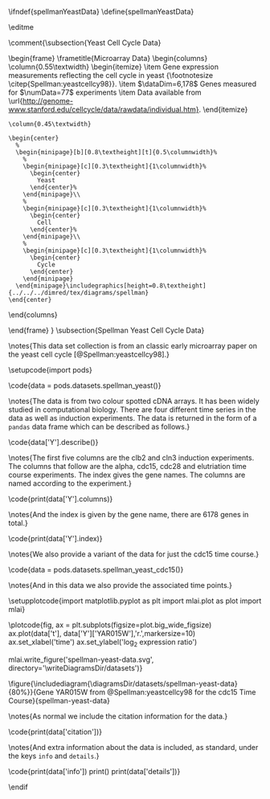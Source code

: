 \ifndef{spellmanYeastData}
\define{spellmanYeastData}

\editme

\comment{\subsection{Yeast Cell Cycle Data}

\begin{frame}
  \frametitle{Microarray Data}
  \begin{columns}
    \column{0.55\textwidth}
    \begin{itemize}
    \item Gene expression measurements reflecting the cell cycle in yeast {\footnotesize \citep{Spellman:yeastcellcy98}}. 
    \item $\dataDim=6,178$ Genes measured for $\numData=77$ experiments
    \item Data available from \url{http://genome-www.stanford.edu/cellcycle/data/rawdata/individual.htm}.
    \end{itemize}

    \column{0.45\textwidth}

    \begin{center}
      % 
      \begin{minipage}[b][0.8\textheight][t]{0.5\columnwidth}%
        % 
        \begin{minipage}[c][0.3\textheight]{1\columnwidth}%
          \begin{center}
            Yeast
          \end{center}%
        \end{minipage}\\
        % 
        \begin{minipage}[c][0.3\textheight]{1\columnwidth}%
          \begin{center}
            Cell
          \end{center}%
        \end{minipage}\\
        % 
        \begin{minipage}[c][0.3\textheight]{1\columnwidth}%
          \begin{center}
            Cycle
          \end{center}
        \end{minipage}
      \end{minipage}\includegraphics[height=0.8\textheight]{../../../dimred/tex/diagrams/spellman}
    \end{center}
    
  \end{columns}
  
\end{frame}
}
\subsection{Spellman Yeast Cell Cycle Data}

\notes{This data set collection is from an classic early microarray paper on the yeast cell cycle [@Spellman:yeastcellcy98].}


\setupcode{import pods}

\code{data = pods.datasets.spellman_yeast()}

\notes{The data is from two colour spotted cDNA arrays. It has been widely studied in computational biology. There are four different time series in the data as well as induction experiments. The data is returned in the form of a `pandas` data frame which can be described as follows.}


\code{data['Y'].describe()}

\notes{The first five columns are the clb2 and cln3 induction experiments. The columns that follow are the alpha, cdc15, cdc28 and elutriation time course experiments. The index gives the gene names. The columns are named according to the experiment.}

\code{print(data['Y'].columns)}

\notes{And the index is given by the gene name, there are 6178 genes in total.}


\code{print(data['Y'].index)}

\notes{We also provide a variant of the data for just the cdc15 time course.}

\code{data = pods.datasets.spellman_yeast_cdc15()}

\notes{And in this data we also provide the associated time points.}


\setupplotcode{import matplotlib.pyplot as plt
import mlai.plot as plot
import mlai}

\plotcode{fig, ax = plt.subplots(figsize=plot.big_wide_figsize)
ax.plot(data['t'], data['Y']['YAR015W'],'r.',markersize=10)
ax.set_xlabel('time')
ax.set_ylabel('$\log_2$ expression ratio')

mlai.write_figure('spellman-yeast-data.svg', directory='\writeDiagramsDir/datasets')}

\figure{\includediagram{\diagramsDir/datasets/spellman-yeast-data}{80%}}{Gene YAR015W from @Spellman:yeastcellcy98 for the cdc15 Time Course}{spellman-yeast-data}

\notes{As normal we include the citation information for the data.}


\code{print(data['citation'])}

\notes{And extra information about the data is included, as standard, under the keys `info` and `details`.}


\code{print(data['info'])
print()
print(data['details'])}

\endif

